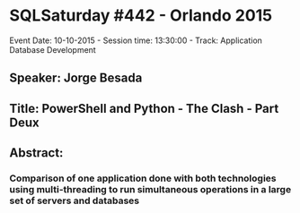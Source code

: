 # SQLSaturday #442 - Orlando 2015
Event Date: 10-10-2015 - Session time: 13:30:00 - Track: Application  Database Development
## Speaker: Jorge Besada
## Title: PowerShell and Python - The Clash - Part Deux
## Abstract:
### Comparison of one application done with both technologies using multi-threading to run simultaneous operations in a large set of servers and databases
